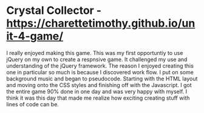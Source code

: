 # Crystal Collector - https://charettetimothy.github.io/unit-4-game/

I really enjoyed making this game. This was my first opportuntiy to use jQuery on my own to create a respnsive game. It challenged my use and understanding of the jQuery framework. The reason I enjoyed creating this one in particular so much is because I discovered work flow.
I put on some background music and began to pseudocode. Starting with the HTML layout and moving onto the CSS styles and finishing off with the Javascript. I got the entire game 90% done in one day and was very happy with myself. I think it was this day that made me realize how exciting creating stuff with lines of code can be.
